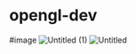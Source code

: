 # opengl-dev


#image
![Untitled (1)](https://github.com/taehoony123/opengl_dev/assets/164149952/67eaad81-c060-436d-932d-2003b9fa91a9)
![Untitled](https://github.com/taehoony123/opengl_dev/assets/164149952/91189a05-5691-47f0-b5db-d24e27facaa4)
